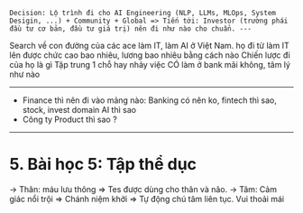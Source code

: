 ```
Decision: Lộ trình đi cho AI Engineering (NLP, LLMs, MLOps, System Desigin, ...) + Community + Global => Tiến tới: Investor (trường phái đầu tư cơ bản, đầu tư giá trị) nên đi như nào cho chuẩn. ---
```


Search về con đường
 của các ace làm IT, làm AI ở Việt Nam. 
họ đi từ làm IT lên được chức cao bao nhiêu, lương bao nhiêu 
bằng cách nào 
Chiến lược đi của họ là gì 
Tập trung 1 chỗ hay nhảy việc 
CÓ làm ở bank mãi không, tâm lý như nào 

---
- Finance thì nên đi vào mảng nào: Banking có nên ko, fintech thì sao, stock, invest domain AI thì sao 
- Công ty Product thì sao ? 

---

# 5. Bài học 5: Tập thể dục
-> Thân: máu lưu thông => Tes được dùng cho thân và não. 
-> Tâm: Cảm giác nổi trội => Chánh niệm khởi => Tự động chú tâm liên tục. Vui thoải mái


